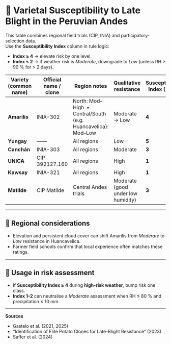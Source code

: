 # 🧬 Varietal Susceptibility to Late Blight in the Peruvian Andes

This table combines regional field trials (CIP, INIA) and participatory‐selection data.  
Use the **Susceptibility Index** column in rule logic:

* **Index ≥ 4** → elevate risk by one level.  
* **Index ≤ 2** → if weather risk is *Moderate*, downgrade to *Low* (unless RH > 90 % for > 2 days).

| Variety (common name) | Official name / clone | Region notes | Qualitative resistance | **Susceptibility Index (1-5)** |
|-----------------------|-----------------------|--------------|------------------------|--------------------------------|
| **Amarilis** | INIA-302 | North: Mod–High • Central/South (e.g. Huancavelica): Mod–Low | Moderate → Low | **4** |
| **Yungay** | —— | All regions | Low | **5** |
| **Canchán** | INIA-303 | All regions | Moderate | **3** |
| **UNICA** | CIP 392127.160 | All regions | High | **1** |
| **Kawsay** | INIA-321 | All regions | High | **1** |
| **Matilde** | CIP Matilde | Central Andes trials | Moderate (good under low humidity) | **3** |

---

## 🔹 Regional considerations
* Elevation and persistent cloud cover can shift Amarilis from *Moderate* to *Low* resistance in Huancavelica.  
* Farmer field schools confirm that local experience often matches these ratings.

---

## 🔹 Usage in risk assessment
* If **Susceptibility Index ≥ 4** during **high-risk weather**, bump risk one class.  
* **Index 1–2** can neutralise a *Moderate* assessment when RH ≤ 80 % and precipitation ≤ 10 mm.

---

**Sources**

* Gastelo et al. (2021, 2025)  
* “Identification of Elite Potato Clones for Late-Blight Resistance” (2023)  
* Saffer et al. (2024)
